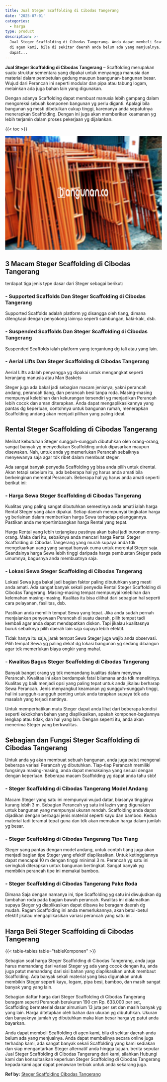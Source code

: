 ```yaml
---
title: Jual Steger Scaffolding di Cibodas Tangerang
date: '2025-07-01'
categories:
  - harga
type: product
description: >-
  Jual Steger Scaffolding di Cibodas Tangerang. Anda dapat membeli Scaffolding
  di agen kami, bila di sekitar daerah anda belum ada yang menjualnya. Anda
  dapat...
---
```


**Jual Steger Scaffolding di Cibodas Tangerang** – Scaffolding merupakan suatu struktur sementara yang dipakai untuk menyangga manusia dan material dalam pembetulan gedung maupun baangunan-bangunan besar. Wujud dari Perancah ini seperti modular dan pipa atau tabung logam, melainkan ada juga bahan lain yang digunakan.

Dengan adanya Scaffolding dapat membuat manusia lebih gampang dalam mengoreksi sebuah komponen bangunan yg perlu diganti. Apalagi bila bangunan yg mesti dibetulkan cukup tinggi, karenanya anda sepatutnya menerapkan Scaffolding. Dengan ini juga akan memberikan keamanan yg lebih terjamin dalam proses pekerjaan yg dijalankan.

{{< toc >}}

![Jual Steger Scaffolding di Cibodas Tangerang](/images/sewa-scaffolding-steger-06.png)

## 3 Macam Steger Scaffolding di Cibodas Tangerang

terdapat tiga jenis type dasar dari Steger sebagai berikut:

### \- Supported Scaffolds Dan Steger Scaffolding di Cibodas Tangerang

Supported Scaffolds adalah platform yg disangga oleh tiang, dimana dilengkapi dengan penyokong lainnya seperti sambungan, kaki-kaki, dsb.

### \- Suspended Scaffolds Dan Steger Scaffolding di Cibodas Tangerang

Suspended Scaffolds ialah platform yang tergantung dg tali atau yang lain.

### \- Aerial Lifts Dan Steger Scaffolding di Cibodas Tangerang

Aerial Lifts adalah penyangga yg dipakai untuk mengangkat seperti keranjang manusia atau Man Baskets

Steger juga ada bakal jadi sebagian macam jenisnya, yakni perancah andang, perancah tiang, dan perancah besi tanpa roda. Masing-masing mempunyai kelebihan dan kekurangan tersendiri yg menjadikan Perancah lebih cocok dan aman diterapkan. Anda dapat mengaplikasikannya yang pantas dg keperluan, contohnya untuk bangunan rumah, menerapkan Scaffolding andang akan menjadi pilihan yang paling ideal.

## Rental Steger Scaffolding di Cibodas Tangerang

Melihat kebutuhan Steger sungguh-sungguh dibutuhkan oleh orang-orang, sangat banyak yg menyediakan Scaffolding untuk dipasarkan maupun disewakan. Nah, untuk anda yg memerlukan Perancah sebaiknya menyewanya saja agar tdk ribet dalam membuat steger.

Ada sangat banyak penyedia Scaffolding yg bisa anda pilih untuk dirental. Akan tetapi sebelum itu, ada beberapa hal yg harus anda amati bila berkeinginan merental Perancah. Beberapa hal yg harus anda amati seperti berikut ini:

### \- Harga Sewa Steger Scaffolding di Cibodas Tangerang

Kualitas yang paling sangat dibutuhkan semestinya anda amati ialah harga Rental Steger yang akan dipakai. Setiap daerah mempunyai tingkatan harga yg berlainan dalam memberikan harga Sewa terhadap pelanggannya. Pastikan anda mempertimbangkan harga Rental yang tepat.

Harga Rental yang lebih terjangkau pastinya akan bakal jadi buronan orang-orang. Maka dari itu, sebaiknya anda mencari harga Rental Steger Scaffolding di Cibodas Tangerang yang murah supaya anda tdk mengeluarkan uang yang sangat banyak cuma untuk merental Steger saja. Seandainya harga Sewa lebih tinggi daripada harga pembuatan Steger pada umumnya, bagusnya anda membuatnya saja.

### \- Lokasi Sewa Steger Scaffolding di Cibodas Tangerang

Lokasi Sewa juga bakal jadi bagian faktor paling dibutuhkan yang mesti anda amati. Ada sangat banyak sekali penyedia Rental Steger Scaffolding di Cibodas Tangerang. Masing-masing tempat mempunyai kelebihan dan kelemahan masing-masing. Kualitas itu bisa dilihat dari sebagian hal seperti cara pelayanan, fasilitas, dsb.

Pastikan anda memilih tempat Sewa yang tepat. Jika anda sudah pernah menjalankan penyewaan Perancah di suatu daerah, pilih tempat tadi kembali agar anda dapat mendapatkan diskon. Tapi jikalau kualitasnya buruk sebaiknya pilih daerah lain saja supaya lebih efektif.

Tidak hanya itu saja, jarak tempat Sewa Steger juga wajib anda observasi. Pilih tempat Sewa yg paling dekat dg lokasi bangunan yg sedang dibangun agar tdk memerlukan biaya ongkir yang mahal.

### \- Kwalitas Bagus Steger Scaffolding di Cibodas Tangerang

Banyak banget orang yg tdk memandang kualitas dalam menyewa Perancah. Kwalitas ini akan berdampak fatal bilamana anda tdk menelitinya. Kualitas yg baik menjadi opsi yang paling tepat untuk anda jikalau berharap Sewa Perancah. Jenis menyangkut keamanan yg sungguh-sungguh tinggi, hal ini sungguh-sungguh penting untuk anda terapkan supaya tdk ada masalah yang terjadi nantinya.

Untuk memperhatikan mutu Steger dapat anda lihat dari beberapa kondisi seperti kekokohan bahan yang diaplikasikan, apakah komponen-bagiannya lengkap atau tidak, dan hal yang lain. Dengan seperti itu, anda akan menerima Steger yang berkwalitas.

## Sebagian dan Fungsi Steger Scaffolding di Cibodas Tangerang

Untuk anda yg akan membuat sebuah bangunan, anda juga patut mengenal beberapa variasi Perancah yg dibutuhkan. Tiap-tiap Perancah memiliki fungsinya masing-masing, anda dapat memakainya yang sesuai dengan dengan keperluan. Beberapa macam Scaffolding yg dapat anda tahu sbb!

### \- Steger Scaffolding di Cibodas Tangerang Model Andang

Macam Steger yang satu ini mempunyai wujud datar, biasanya tingginya kurang lebih 3 m. Sebagian Perancah yg satu ini lazim yang digunakan untuk bangunan yang mempunyai ukuran rendah. Scaffolding anda dapat dijadikan dengan berbagai jenis material seperti kayu dan bamboo. Kedua material tadi teramat tepat guna dan tdk akan memakan harga dalam jumlah yg besar.

### \- Steger Scaffolding di Cibodas Tangerang Tipe Tiang

Steger yang pantas dengan model andang, untuk contoh tiang juga akan menjadi bagian tipe Steger yang efektif diaplikasikan. Untuk ketinggiannya dapat mencapai 10 m dengan tinggi minimal 3 m. Perancah yg satu ini seringkali diterapkan untuk bangunan bertingkat. Sangat banyak yg membikin perancah tipe ini memakai bamboo.

### \- Steger Scaffolding di Cibodas Tangerang Pake Roda

Dimana Saja dengan namanya ini, tipe Scaffolding yg satu ini diwujudkan dg tambahan roda pada bagian bawah perancah. Kwalitas ini dialamatkan supaya Steger yg diaplikasikan dapat dibawa ke beragam daerah dg mudah. Ragam Scaffolding ini anda memerlukannya, akan betul-betul efektif jikalau mengaplikasikan variasi perancah yang satu ini.

## Harga Beli Steger Scaffolding di Cibodas Tangerang

{{< table-tables table="tableKomponen" >}}

Sebagian soal harga Steger Scaffolding di Cibodas Tangerang, anda juga harus memandang dari variasi Steger yg ada yang cocok dengan itu, anda juga patut memandang dari sisi bahan yang diaplikasikan untuk membaut Scaffolding. Ada banyak sekali material yang bisa digunakan untuk membikin Steger seperti kayu, logam, pipa besi, bamboo, dan masih sangat banyak yang yang lain.

Sebagian daftar harga dari Steger Scaffolding di Cibodas Tangerang beragam seperti Perancah berukuran 190 cm Rp. 633.000 per set, Scaffolding bermaterial dasar almunium 13 juta per set dan masih banyak yg yang lain. Harga ditetapkan oleh bahan dan ukuran yg dibutuhkan. Ukuran dan banyaknya jumlah yg dibutuhkan maka kian besar harga yg patut anda bayarkan.

Anda dapat membeli Scaffolding di agen kami, bila di sekitar daerah anda belum ada yang menjualnya. Anda dapat membelinya secara online juga terhadap kami, ada sangat banyak sekali Scaffolding yang kami sediakan dan siap mengantarkan Steger alternatif anda hingga tujuan. berita seputar Jual Steger Scaffolding di Cibodas Tangerang dari kami, silahkan Hubungi kami dan konsultasikan keperluan Steger Scaffolding di Cibodas Tangerang kepada kami agar dapat penawran terbiak untuk anda sekarang juga.

**Ref by:** [Steger Scaffolding Cibodas Tangerang](https://id.wikipedia.org/wiki/Steger)
